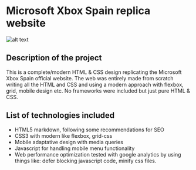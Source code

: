 # Microsoft Xbox Spain replica website

![alt text](https://user-images.githubusercontent.com/40801686/102724641-3e14fd00-4311-11eb-8b9f-419cac2bbfd9.jpg)

## Description of the project

This is a complete/modern HTML & CSS design replicating the Microsoft Xbox Spain official website. The web was entirely made from scratch writing all the HTML and CSS and using a modern approach with flexbox, grid, mobile design etc. No frameworks were included but just pure HTML & CSS.

## List of technologies included

- HTML5 markdown, following some recommendations for SEO
- CSS3 with modern like flexbox, grid-css
- Mobile adaptative design with media queries
- Javascript for handling mobile menu functionality
- Web performance optimization tested with google analytics by using things like: defer blocking javascript code, minify css files.

